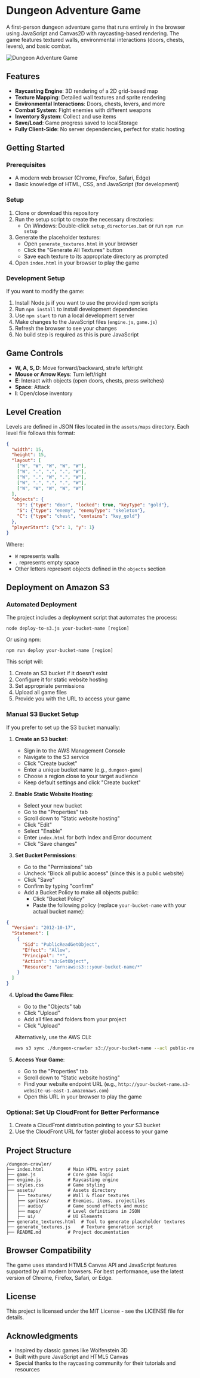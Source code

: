 # Dungeon Adventure Game

A first-person dungeon adventure game that runs entirely in the browser using JavaScript and Canvas2D with raycasting-based rendering. The game features textured walls, environmental interactions (doors, chests, levers), and basic combat.

![Dungeon Adventure Game](screenshot.png)

## Features

- **Raycasting Engine**: 3D rendering of a 2D grid-based map
- **Texture Mapping**: Detailed wall textures and sprite rendering
- **Environmental Interactions**: Doors, chests, levers, and more
- **Combat System**: Fight enemies with different weapons
- **Inventory System**: Collect and use items
- **Save/Load**: Game progress saved to localStorage
- **Fully Client-Side**: No server dependencies, perfect for static hosting

## Getting Started

### Prerequisites

- A modern web browser (Chrome, Firefox, Safari, Edge)
- Basic knowledge of HTML, CSS, and JavaScript (for development)

### Setup

1. Clone or download this repository
2. Run the setup script to create the necessary directories:
   - On Windows: Double-click `setup_directories.bat` or run `npm run setup`
3. Generate the placeholder textures:
   - Open `generate_textures.html` in your browser
   - Click the "Generate All Textures" button
   - Save each texture to its appropriate directory as prompted
4. Open `index.html` in your browser to play the game

### Development Setup

If you want to modify the game:

1. Install Node.js if you want to use the provided npm scripts
2. Run `npm install` to install development dependencies
3. Use `npm start` to run a local development server
4. Make changes to the JavaScript files (`engine.js`, `game.js`)
5. Refresh the browser to see your changes
6. No build step is required as this is pure JavaScript

## Game Controls

- **W, A, S, D**: Move forward/backward, strafe left/right
- **Mouse or Arrow Keys**: Turn left/right
- **E**: Interact with objects (open doors, chests, press switches)
- **Space**: Attack
- **I**: Open/close inventory

## Level Creation

Levels are defined in JSON files located in the `assets/maps` directory. Each level file follows this format:

```json
{
  "width": 15,
  "height": 15,
  "layout": [
    ["W", "W", "W", "W", "W"],
    ["W", ".", ".", ".", "W"],
    ["W", ".", "W", ".", "W"],
    ["W", ".", ".", ".", "W"],
    ["W", "W", "W", "W", "W"]
  ],
  "objects": {
    "D": {"type": "door", "locked": true, "keyType": "gold"},
    "S": {"type": "enemy", "enemyType": "skeleton"},
    "C": {"type": "chest", "contains": "key_gold"}
  },
  "playerStart": {"x": 1, "y": 1}
}
```

Where:
- `W` represents walls
- `.` represents empty space
- Other letters represent objects defined in the `objects` section

## Deployment on Amazon S3

### Automated Deployment

The project includes a deployment script that automates the process:

```
node deploy-to-s3.js your-bucket-name [region]
```

Or using npm:

```
npm run deploy your-bucket-name [region]
```

This script will:
1. Create an S3 bucket if it doesn't exist
2. Configure it for static website hosting
3. Set appropriate permissions
4. Upload all game files
5. Provide you with the URL to access your game

### Manual S3 Bucket Setup

If you prefer to set up the S3 bucket manually:

1. **Create an S3 bucket**:
   - Sign in to the AWS Management Console
   - Navigate to the S3 service
   - Click "Create bucket"
   - Enter a unique bucket name (e.g., `dungeon-game`)
   - Choose a region close to your target audience
   - Keep default settings and click "Create bucket"

2. **Enable Static Website Hosting**:
   - Select your new bucket
   - Go to the "Properties" tab
   - Scroll down to "Static website hosting"
   - Click "Edit"
   - Select "Enable"
   - Enter `index.html` for both Index and Error document
   - Click "Save changes"

3. **Set Bucket Permissions**:
   - Go to the "Permissions" tab
   - Uncheck "Block all public access" (since this is a public website)
   - Click "Save"
   - Confirm by typing "confirm"
   - Add a Bucket Policy to make all objects public:
     - Click "Bucket Policy"
     - Paste the following policy (replace `your-bucket-name` with your actual bucket name):

```json
{
  "Version": "2012-10-17",
  "Statement": [
    {
      "Sid": "PublicReadGetObject",
      "Effect": "Allow",
      "Principal": "*",
      "Action": "s3:GetObject",
      "Resource": "arn:aws:s3:::your-bucket-name/*"
    }
  ]
}
```

4. **Upload the Game Files**:
   - Go to the "Objects" tab
   - Click "Upload"
   - Add all files and folders from your project
   - Click "Upload"

   Alternatively, use the AWS CLI:
   ```sh
   aws s3 sync ./dungeon-crawler s3://your-bucket-name --acl public-read
   ```

5. **Access Your Game**:
   - Go to the "Properties" tab
   - Scroll down to "Static website hosting"
   - Find your website endpoint URL (e.g., `http://your-bucket-name.s3-website-us-east-1.amazonaws.com`)
   - Open this URL in your browser to play the game

### Optional: Set Up CloudFront for Better Performance

1. Create a CloudFront distribution pointing to your S3 bucket
2. Use the CloudFront URL for faster global access to your game

## Project Structure

```
/dungeon-crawler/
├── index.html         # Main HTML entry point
├── game.js            # Core game logic
├── engine.js          # Raycasting engine
├── styles.css         # Game styling
├── assets/            # Assets directory
│   ├── textures/      # Wall & floor textures
│   ├── sprites/       # Enemies, items, projectiles
│   ├── audio/         # Game sound effects and music
│   ├── maps/          # Level definitions in JSON
│   ├── ui/            # UI Elements
├── generate_textures.html  # Tool to generate placeholder textures
├── generate_textures.js    # Texture generation script
├── README.md          # Project documentation
```

## Browser Compatibility

The game uses standard HTML5 Canvas API and JavaScript features supported by all modern browsers. For best performance, use the latest version of Chrome, Firefox, Safari, or Edge.

## License

This project is licensed under the MIT License - see the LICENSE file for details.

## Acknowledgments

- Inspired by classic games like Wolfenstein 3D
- Built with pure JavaScript and HTML5 Canvas
- Special thanks to the raycasting community for their tutorials and resources
